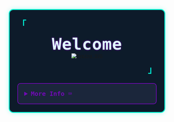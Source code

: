 <div style="font-family: 'Iosevka', monospace; background: #0d1b2a; padding: 25px; border: 3px solid #00f5d4; border-radius: 15px; max-width: 800px; margin: 0 auto; color: #e0fbfc; box-shadow: 0 0 15px rgba(0, 245, 212, 0.3);">
  <p align="left" style="font-size: 28px; color: #00f5d4; margin: 0;">
    <strong><samp>「</samp></strong>
  </p>

  <p align="center" style="margin: 15px 0;">
    <samp>
      <b style="font-size: 52px; color: #e0fbfc; letter-spacing: 1px; text-shadow: 0 0 5px #7209b7;">Welcome</b>
      <br />
      <a href="https://git.io/typing-svg"><img src="https://readme-typing-svg.demolab.com?font=Fira+Code&pause=1000&center=true&multiline=true&width=550&lines=Hi%F0%9F%91%8B%2C+I'm+Hurayra+Khan.;Junior+Web-Dveloper." alt="Typing SVG" /></a>
      <br />
    </samp>
  </p>

  <p align="right" style="font-size: 28px; color: #00f5d4; margin: 0;">
    <strong><samp>」</samp></strong>
  </p>

  <details align="left" style="margin-top: 25px; border: 2px solid #7209b7; border-radius: 10px; padding: 20px; background: #1b263b;">
    <summary style="cursor: pointer; font-size: 20px; color: #7209b7; font-weight: bold;">
      <samp><b>More Info ⌨️</b></samp>
    </summary>
   </br>
  </br>
    <h2 align="center">🌐 Let's Connect</h2>

<div align="center">
  <a href="https://www.linkedin.com/in/hurayrakhan/">
    <img src="https://img.shields.io/badge/LinkedIn-0A66C2?style=for-the-badge&logo=linkedin&logoColor=white" alt="LinkedIn" />
  </a>
  <a href="https://www.facebook.com/hurayra.khan.965/">
    <img src="https://img.shields.io/badge/Facebook-1877F2?style=for-the-badge&logo=facebook&logoColor=white" alt="Facebook" />
  </a>
  <a href="mailto:imhurayrakhan@gmail.com">
    <img src="https://img.shields.io/badge/Gmail-EA4335?style=for-the-badge&logo=gmail&logoColor=white" alt="Email" />
  </a>
</div>
</br>
</br>



<h2 align="center">🛠️ Technology Stack</h2>

<table align="center">
  <tr>
    <td valign="top" width="33%">
      <h3 align="center">Frontend</h3>
      <div align="center">
        <img src="https://skillicons.dev/icons?i=react,redux,javascript,html,css" alt="Frontend Technologies" />
        <br>
        <img src="https://skillicons.dev/icons?i=tailwind,materialui" alt="Frontend Frameworks & Libraries" />
      </div>
    </td>
    <td valign="top" width="33%">
      <h3 align="center">Backend</h3>
      <div align="center">
        <img src="https://skillicons.dev/icons?i=nodejs,express,mongodb" alt="Backend Technologies" />
        <br>
        <img src="https://skillicons.dev/icons?i=docker,redis" alt="Backend Tools & Services" />
      </div>
    </td>
    <td valign="top" width="33%">
      <h3 align="center">Tools & Platforms</h3>
      <div align="center">
        <img src="https://skillicons.dev/icons?i=git,github,vscode,figma,postman" alt="Development Tools" />
        <br>
        <img src="https://skillicons.dev/icons?i=vercel,netlify" alt="Deployment Platforms" />
      </div>
    </td>
  </tr>
</table>

<h2 align="center">📊 GitHub Analytics</h2>

<div align="center">
  <img src="https://github-readme-streak-stats.herokuapp.com/?user=hurayrakhan&theme=tokyonight&hide_border=true&border_radius=10&background=0D1117" width="49%" alt="GitHub Streak" />
  <img src="https://github-readme-stats.vercel.app/api?username=hurayrakhan&show_icons=true&theme=tokyonight&hide_border=true&border_radius=10&bg_color=0D1117&count_private=true" width="49%" alt="GitHub Stats" />
</div>

<div align="center">
  <img src="https://github-readme-stats.vercel.app/api/top-langs?username=hurayrakhan&show_icons=true&locale=en&layout=compact&theme=tokyonight&hide_border=true&border_radius=10&bg_color=0D1117" alt="Most Used Languages" width="49%" />
  <img src="https://github-profile-summary-cards.vercel.app/api/cards/profile-details?username=hurayrakhan&theme=tokyonight" width="49%" alt="GitHub Profile Details" />
</div>

<h2 align="center">🚀 Featured Projects</h2>

<div align="center">
  <table>
    <tr>
      <td width="50%" valign="top">
        <h3 align="center">Buy&Bulk E-commerce Platform</h3>
        <div align="center">
          <a href="https://buynbulk-11.web.app/" target="_blank">
            <img src="https://github.com/hurayrakhan/luxora/blob/main/frontend/src/assets/Banner.png" width="100%" alt="Luxora Project" />
          </a>
          <br>
          <br>
          <div>
            <a href="https://github.com/hurayrakhan/buy-bulk-client" target="_blank">
              <img src="https://img.shields.io/badge/Code-181717?style=for-the-badge&logo=github&logoColor=white" alt="GitHub Repo" />
            </a>
            <a href="https://vocal-pithivier-6af21a.netlify.app/" target="_blank">
              <img src="https://img.shields.io/badge/Live-00C7B7?style=for-the-badge&logo=netlify&logoColor=white" alt="Live Demo" />
            </a>
          </div>
          <br>
          <p>
            <strong>React • Node.js • Express • MongoDB • Redux • JWT</strong>
          </p>
          <p>
            A comprehensive e-commerce solution featuring user authentication, product management, shopping cart, secure checkout, and an admin dashboard with analytics.
          </p>
        </div>
      </td>
      <td width="50%" valign="top">
        <h3 align="center">CafePulse Coffee Shop</h3>
        <div align="center">
          <a href="https://coffee-ak.onrender.com/" target="_blank">
            <img src="https://github.com/Ashwanikumar0555/Coffee-/blob/main/src/assets/banner.png.png" width="100%" alt="CafePulse Project" />
          </a>
          <br>
          <br>
          <div>
            <a href="https://github.com/Ashwanikumar0555/Coffee-" target="_blank">
              <img src="https://img.shields.io/badge/Code-181717?style=for-the-badge&logo=github&logoColor=white" alt="GitHub Repo" />
            </a>
            <a href="https://coffee-ak.onrender.com/" target="_blank">
              <img src="https://img.shields.io/badge/Live-00C7B7?style=for-the-badge&logo=netlify&logoColor=white" alt="Live Demo" />
            </a>
          </div>
          <br>
          <p>
            <strong>React • Tailwind CSS • JavaScript • Framer Motion</strong>
          </p>
          <p>
            A modern and responsive coffee shop website featuring elegant UI design, smooth animations, menu showcase, and online ordering capabilities.
          </p>
        </div>
      </td>
    </tr>
  </table>
</div>

<h2 align="center">🌟 Additional Projects</h2>

<div align="center">
  <a href="https://github.com/Ashwanikumar0555?tab=repositories" target="_blank">
    <img src="https://img.shields.io/badge/View%20All%20Projects-111827?style=for-the-badge&logo=github&logoColor=white" alt="View All Projects" />
  </a>
</div>

<br>




<div align="center">
  <h2>📊 GitHub Stats:</h2>
   <img src="https://github-readme-stats.vercel.app/api/top-langs?username=hurayrakhan&locale=en&hide_title=false&layout=compact&card_width=320&langs_count=5&theme=dracula&hide_border=false&order=2" height="150" alt="languages graph" />
   <img src="https://github-readme-stats.vercel.app/api?username=hurayrakhan&hide_title=false&hide_rank=false&show_icons=true&include_all_commits=true&count_private=true&disable_animations=false&theme=dracula&locale=en&hide_border=false&order=1" height="150" alt="stats graph" />
<br><br>
   <img src="https://github-readme-activity-graph.vercel.app/graph?username=hurayrakhan&radius=16&theme=react&area=true&order=5" height="300" alt="activity-graph graph"  />
 </div>

   
  </details>
</div>






  







